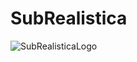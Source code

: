 # SubRealistica
![SubRealisticaLogo](https://github.com/user-attachments/assets/fb721869-1e92-4a49-91b0-d310fe77e7d0)
